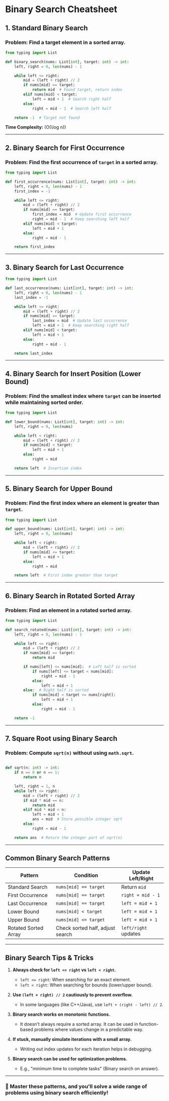 # Binary Search Cheatsheet

## 1. **Standard Binary Search**

### **Problem:** Find a target element in a sorted array.

```python
from typing import List

def binary_search(nums: List[int], target: int) -> int:
    left, right = 0, len(nums) - 1

    while left <= right:
        mid = (left + right) // 2
        if nums[mid] == target:
            return mid  # Found target, return index
        elif nums[mid] < target:
            left = mid + 1  # Search right half
        else:
            right = mid - 1  # Search left half

    return -1  # Target not found
```

**Time Complexity:** \(O(\log n)\)

---

## 2. **Binary Search for First Occurrence**

### **Problem:** Find the first occurrence of `target` in a sorted array.

```python
from typing import List

def first_occurrence(nums: List[int], target: int) -> int:
    left, right = 0, len(nums) - 1
    first_index = -1

    while left <= right:
        mid = (left + right) // 2
        if nums[mid] == target:
            first_index = mid  # Update first occurrence
            right = mid - 1  # Keep searching left half
        elif nums[mid] < target:
            left = mid + 1
        else:
            right = mid - 1

    return first_index
```

---

## 3. **Binary Search for Last Occurrence**

```python
from typing import List

def last_occurrence(nums: List[int], target: int) -> int:
    left, right = 0, len(nums) - 1
    last_index = -1

    while left <= right:
        mid = (left + right) // 2
        if nums[mid] == target:
            last_index = mid  # Update last occurrence
            left = mid + 1  # Keep searching right half
        elif nums[mid] < target:
            left = mid + 1
        else:
            right = mid - 1

    return last_index
```

---

## 4. **Binary Search for Insert Position (Lower Bound)**

### **Problem:** Find the smallest index where `target` can be inserted while maintaining sorted order.

```python
from typing import List

def lower_bound(nums: List[int], target: int) -> int:
    left, right = 0, len(nums)

    while left < right:
        mid = (left + right) // 2
        if nums[mid] < target:
            left = mid + 1
        else:
            right = mid

    return left  # Insertion index
```

---

## 5. **Binary Search for Upper Bound**

### **Problem:** Find the first index where an element is greater than `target`.

```python
from typing import List

def upper_bound(nums: List[int], target: int) -> int:
    left, right = 0, len(nums)

    while left < right:
        mid = (left + right) // 2
        if nums[mid] <= target:
            left = mid + 1
        else:
            right = mid

    return left  # First index greater than target
```

---

## 6. **Binary Search in Rotated Sorted Array**

### **Problem:** Find an element in a rotated sorted array.

```python
from typing import List

def search_rotated(nums: List[int], target: int) -> int:
    left, right = 0, len(nums) - 1

    while left <= right:
        mid = (left + right) // 2
        if nums[mid] == target:
            return mid

        if nums[left] <= nums[mid]:  # Left half is sorted
            if nums[left] <= target < nums[mid]:
                right = mid - 1
            else:
                left = mid + 1
        else:  # Right half is sorted
            if nums[mid] < target <= nums[right]:
                left = mid + 1
            else:
                right = mid - 1

    return -1
```

---

## 7. **Square Root using Binary Search**

### **Problem:** Compute `sqrt(n)` without using `math.sqrt`.

```python

def sqrt(n: int) -> int:
    if n == 0 or n == 1:
        return n

    left, right = 1, n
    while left <= right:
        mid = (left + right) // 2
        if mid * mid == n:
            return mid
        elif mid * mid < n:
            left = mid + 1
            ans = mid  # Store possible integer sqrt
        else:
            right = mid - 1

    return ans  # Return the integer part of sqrt(n)
```

---

## **Common Binary Search Patterns**

| **Pattern**          | **Condition**                    | **Update Left/Right** |
| -------------------- | -------------------------------- | --------------------- |
| Standard Search      | `nums[mid] == target`            | Return `mid`          |
| First Occurrence     | `nums[mid] == target`            | `right = mid - 1`     |
| Last Occurrence      | `nums[mid] == target`            | `left = mid + 1`      |
| Lower Bound          | `nums[mid] < target`             | `left = mid + 1`      |
| Upper Bound          | `nums[mid] <= target`            | `left = mid + 1`      |
| Rotated Sorted Array | Check sorted half, adjust search | `left/right` updates  |

---

## **Binary Search Tips & Tricks**

1. **Always check for `left <= right` vs `left < right`.**

   - `left <= right`: When searching for an exact element.
   - `left < right`: When searching for bounds (lower/upper bound).

2. **Use `(left + right) // 2` cautiously to prevent overflow.**

   - In some languages (like C++/Java), use `left + (right - left) // 2`.

3. **Binary search works on monotonic functions.**

   - It doesn’t always require a sorted array. It can be used in function-based problems where values change in a predictable way.

4. **If stuck, manually simulate iterations with a small array.**

   - Writing out index updates for each iteration helps in debugging.

5. **Binary search can be used for optimization problems.**
   - E.g., "minimum time to complete tasks" (Binary search on answer).

---

### 🚀 Master these patterns, and you'll solve a wide range of problems using binary search efficiently!
